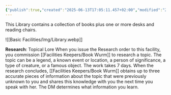 ```yaml
---
{"publish":true,"created":"2025-06-13T17:05:11.457+02:00","modified":"2025-07-18T17:54:21.902+02:00","cssclasses":""}
---
```


This Library contains a collection of books plus one or more desks and reading chairs.

![[Basic Facilities/Img/Library.webp]]

**Research**: Topical Lore When you issue the Research order to this facility, you commission [[Facilities Keepers/Book Wurm]] to research a topic. The topic can be a legend, a known event or location, a person of significance, a type of creature, or a famous object. The work takes 7 days. When the research concludes, [[Facilities Keepers/Book Wurm]] obtains up to three accurate pieces of information about the topic that were previously unknown to you and shares this knowledge with you the next time you speak with her. The DM determines what information you learn.

